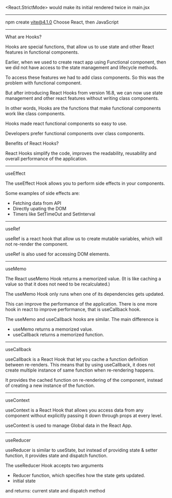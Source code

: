 <React.StrictMode> would make its initial rendered twice in main.jsx

---

npm create vite@4.1.0
Choose React, then JavaScript

---

What are Hooks?

Hooks are special functions, that allow us to use state and other React features in functional components.

Earlier, when we used to create react app using Functional component, then we did not have access to the state management and lifecycle methods.

To access these features we had to add class components. So this was the problem with functional component.

But after introducing React Hooks from version 16.8, we can now use state management and other react features without writing class components.

In other words, Hooks are the functions that make functional components work like class components.

Hooks made react functional components so easy to use.

Developers prefer functional components over class components.

Benefits of React Hooks?

React Hooks simplify the code, improves the readability, reusability and overall performance of the application.

---

useEffect

The useEffect Hook allows you to perform side effects in your components.

Some examples of side effects are:

- Fetching data from API
- Directly upating the DOM
- Timers like SetTimeOut and SetInterval

---

useRef

useRef is a react hook that allow us to create mutable variables, which will not re-render the component.

useRef is also used for accessing DOM elements.

---

useMemo

The React useMemo Hook returns a memorized value. (It is like caching a value so that it does not need to be recalculated.)

The useMemo Hook only runs when one of its dependencies gets updated.

This can improve the performance of the application. There is one more hook in react to improve performance, that is useCallback hook.

The useMemo and useCallback hooks are similar. The main difference is

- useMemo returns a memorized value.
- useCallback returns a memorized function.

---

useCallback

useCallback is a React Hook that let you cache a function definition between re-renders. This means that by using useCallback, it does not create multiple instance of same function when re-rendering happens.

It provides the cached function on re-rendering of the component, instead of creating a new instance of the function.

---

useContext

useContext is a React Hook that allows you access data from any component without explicitly passing it down through props at every level.

useContext is used to manage Global data in the React App.

---

useReducer

useReducer is similar to useState, but instead of providing state & setter function, it provides state and dispatch function.

The useReducer Hook accepts two arguments

- Reducer function, which specifies how the state gets updated.
- initial state

and returns: current state and dispatch method
